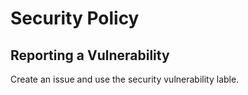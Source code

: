 # Security Policy

## Reporting a Vulnerability

Create an issue and use the security vulnerability lable.
